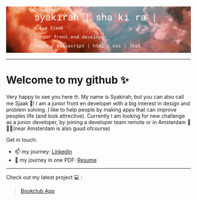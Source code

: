 ![profilebanner](profile_banner.png)
<hr />

# Welcome to my github ✨
Very happy to see you here 🤓.
My name is Syakirah, but you can also call me Sjaak 🦄! I am a junior front en developer with a big interest in design and problem solving.
I like to help people by making apps that can improve peoples life (and look attrective). Currently I am looking for new challenge as a junior developer, by joining a developer team remote or in Amsterdam 🌷🇳🇱(near Amsterdam is also guud ofcourse) 

Get in touch:
- 📫 my journey: [Linkedin](www.linkedin.com/in/syakirah-algadri/)
- 📝 my journey in one PDF:  [Resume](./Syakirah_CV_2021.pdf) 
<hr />

Check out my latest project ‍💻 : 
> [Bookclub App](https://github.com/sjaak1992/novi-assignment)


 



